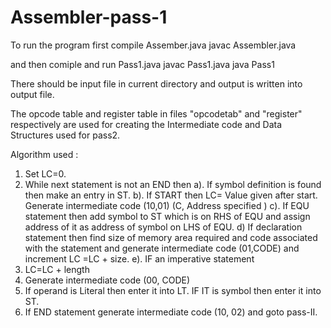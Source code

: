 # Assembler-pass-1

To run the program first compile Assember.java
javac Assembler.java

and then comiple and run Pass1.java
javac Pass1.java
java Pass1

There should be input file in current directory and output is written into output file.

The opcode table and register table in files "opcodetab" and "register" respectively are used for creating the Intermediate code and Data Structures used for pass2.

Algorithm used : 

1. Set LC=0.
2. While next statement is not an END then
a). If symbol definition is found then make an entry in ST.
b). If START then LC= Value given after start. Generate intermediate code
(10,01) (C, Address specified )
c). If EQU statement then add symbol to ST which is on RHS of EQU and
assign address of it as address of symbol on LHS of EQU.
d) If declaration statement then find size of memory area required and code
associated with the statement and generate intermediate code (01,CODE)
and increment LC =LC + size.
e). IF an imperative statement
1. LC=LC + length
2. Generate intermediate code (00, CODE)
3. If operand is Literal then enter it into LT. IF IT is symbol then enter it into
ST.
4. If END statement generate intermediate code (10, 02) and goto pass-II.


